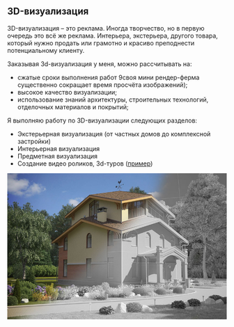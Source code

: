 ## 3D-визуализация

3D-визуализация – это реклама. Иногда творчество, но в первую очередь это всё же реклама. Интерьера, экстерьера, другого товара, который нужно продать или грамотно и красиво преподнести потенциальному клиенту.

Заказывая 3d-визуализация у меня, можно рассчитывать на:

* сжатые сроки выполнения работ 9своя мини рендер-ферма существенно сокращает время просчёта изображений);
* высокое качество визуализации;
* использование знаний архитектуры, строительных технологий, отделочных материалов и покрытий;


Я выполняю работу по 3D-визуализации следующих разделов:

* Экстерьерная визуализация (от частных домов до комплексной застройки)
* Интерьерная визуализация
* Предметная визуализация
* Создание видео роликов, 3d-туров ([пример](../portfolio/))

![](../visualization.jpg)
